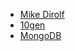 - [Mike Dirolf](http://twitter.com/mdirolf)
- [10gen](http://10gen.com)
- [MongoDB](http://mongodb.org)